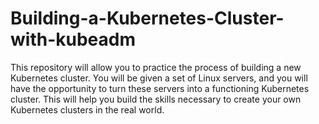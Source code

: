 # Building-a-Kubernetes-Cluster-with-kubeadm 
This repository will allow you to practice the process of building a new Kubernetes cluster. You will be given a set of Linux servers, and you will have the opportunity to turn these servers into a functioning Kubernetes cluster.
This will help you build the skills necessary to create your own Kubernetes clusters in the real world.
